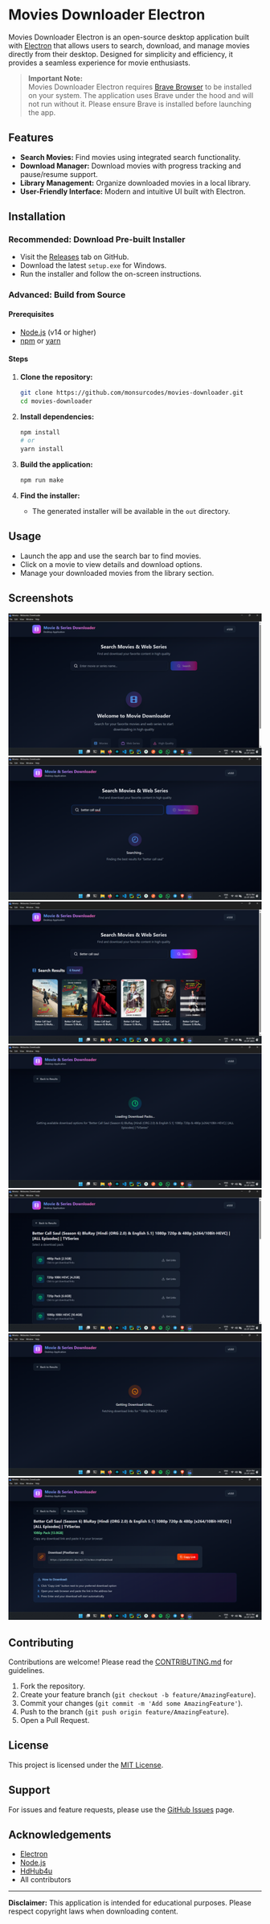 # Movies Downloader Electron

Movies Downloader Electron is an open-source desktop application built with [Electron](https://www.electronjs.org/) that allows users to search, download, and manage movies directly from their desktop. Designed for simplicity and efficiency, it provides a seamless experience for movie enthusiasts.

> **Important Note:**  
> Movies Downloader Electron requires [Brave Browser](https://brave.com/) to be installed on your system. The application uses Brave under the hood and will not run without it. Please ensure Brave is installed before launching the app.

## Features

- **Search Movies:** Find movies using integrated search functionality.
- **Download Manager:** Download movies with progress tracking and pause/resume support.
- **Library Management:** Organize downloaded movies in a local library.
- **User-Friendly Interface:** Modern and intuitive UI built with Electron.

## Installation

### Recommended: Download Pre-built Installer

- Visit the [Releases](https://github.com/monsurcodes/movies-downloader/releases) tab on GitHub.
- Download the latest `setup.exe` for Windows.
- Run the installer and follow the on-screen instructions.

### Advanced: Build from Source

#### Prerequisites

- [Node.js](https://nodejs.org/) (v14 or higher)
- [npm](https://www.npmjs.com/) or [yarn](https://yarnpkg.com/)

#### Steps

1. **Clone the repository:**
    ```bash
    git clone https://github.com/monsurcodes/movies-downloader.git
    cd movies-downloader
    ```

2. **Install dependencies:**
    ```bash
    npm install
    # or
    yarn install
    ```

3. **Build the application:**
    ```bash
    npm run make
    ```

4. **Find the installer:**
    - The generated installer will be available in the `out` directory.

## Usage

- Launch the app and use the search bar to find movies.
- Click on a movie to view details and download options.
- Manage your downloaded movies from the library section.

## Screenshots

![Home Page](resources/1.png)
![Searching query](resources/2.png)
![Query results](resources/3.png)
![Searching packs](resources/4.png)
![Packs results](resources/5.png)
![Searching download links](resources/6.png)
![Download links](resources/7.png)

## Contributing

Contributions are welcome! Please read the [CONTRIBUTING.md](CONTRIBUTING.md) for guidelines.

1. Fork the repository.
2. Create your feature branch (`git checkout -b feature/AmazingFeature`).
3. Commit your changes (`git commit -m 'Add some AmazingFeature'`).
4. Push to the branch (`git push origin feature/AmazingFeature`).
5. Open a Pull Request.

## License

This project is licensed under the [MIT License](LICENSE).

## Support

For issues and feature requests, please use the [GitHub Issues](https://github.com/monsurcodes/movies-downloader/issues) page.

## Acknowledgements

- [Electron](https://www.electronjs.org/)
- [Node.js](https://nodejs.org/)
- [HdHub4u](https://hdhub4u.family)
- All contributors

---

**Disclaimer:** This application is intended for educational purposes. Please respect copyright laws when downloading content.
